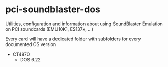# pci-soundblaster-dos
Utilities, configuration and information about using SoundBlaster Emulation on PCI soundcards (EMU10K1, ES137x, ...)

Every card will have a dedicated folder with subfolders for every documented OS version

- CT4870
  - DOS 6.22
